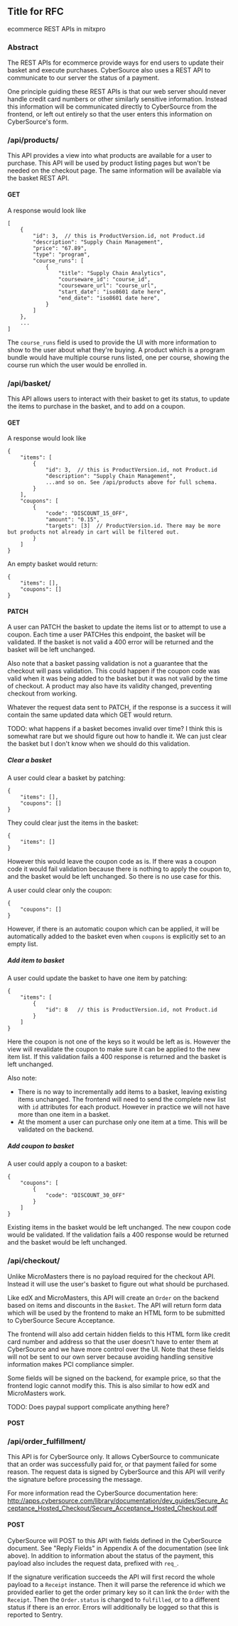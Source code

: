 ## Title for RFC
ecommerce REST APIs in mitxpro

### Abstract

The REST APIs for ecommerce provide ways for end users to update their basket and execute purchases.
CyberSource also uses a REST API to communicate to our server the status of a payment.

One principle guiding these REST APIs is that our web server should never handle credit card numbers
or other similarly sensitive information. Instead this information will be communicated
directly to CyberSource from the frontend, or left out entirely so that the user enters
this information on CyberSource's form.

### /api/products/

This API provides a view into what products are available for a user to purchase. This API
will be used by product listing pages but won't be needed on the checkout page. The same
information will be available via the basket REST API.

#### GET

A response would look like

    [
        {
            "id": 3,  // this is ProductVersion.id, not Product.id
            "description": "Supply Chain Management",
            "price": "67.89",
            "type": "program",
            "course_runs": [
                {
                    "title": "Supply Chain Analytics",
                    "courseware_id": "course_id",
                    "courseware_url": "course_url",
                    "start_date": "iso8601 date here",
                    "end_date": "iso8601 date here",
                }
            ]
        },
        ...
    ]

The `course_runs` field is used to provide the UI with more information to show
to the user about what they're buying. A product which is a program bundle would
have multiple course runs listed, one per course, showing the course run which
the user would be enrolled in.


### /api/basket/

This API allows users to interact with their basket to get its status, to update the items
to purchase in the basket, and to add on a coupon.

#### GET

A response would look like

    {
        "items": [
            {
                "id": 3,  // this is ProductVersion.id, not Product.id
                "description": "Supply Chain Management",
                ...and so on. See /api/products above for full schema.
            }
        ],
        "coupons": [
            {
                "code": "DISCOUNT_15_OFF",
                "amount": "0.15",
                "targets": [3]  // ProductVersion.id. There may be more but products not already in cart will be filtered out.
            }
        ]
    }

An empty basket would return:

    {
        "items": [],
        "coupons": []
    }

#### PATCH

A user can PATCH the basket to update the items list or to attempt to use a coupon. Each
time a user PATCHes this endpoint, the basket will be validated. If the basket is not valid
a 400 error will be returned and the basket will be left unchanged.

Also note that a basket passing validation is not a guarantee that the checkout will
pass validation. This could happen if the coupon code was valid when it was being
added to the basket but it was not valid by the time of checkout. A product may also
have its validity changed, preventing checkout from working.

Whatever the request data sent to PATCH, if the response is a success it will contain
the same updated data which GET would return.

TODO: what happens if a basket becomes invalid over time? I think this is somewhat rare
but we should figure out how to handle it. We can just clear the basket but I don't know when
we should do this validation.

##### Clear a basket

A user could clear a basket by patching:

    {
        "items": [],
        "coupons": []
    }

They could clear just the items in the basket:

    {
        "items": []
    }
    
However this would leave the coupon code as is. If there was a coupon code it would
fail validation because there is nothing to apply the coupon to, and the basket would
be left unchanged. So there is no use case for this.

A user could clear only the coupon:

    {
        "coupons": []
    }

However, if there is an automatic coupon which can be applied, it will be automatically
added to the basket even when `coupons` is explicitly set to an empty list.
    

##### Add item to basket

A user could update the basket to have one item by patching:

    {
        "items": [
            {
                "id": 8   // this is ProductVersion.id, not Product.id
            }
        ]
    }
    
Here the coupon is not one of the keys so it would be left as is. However the view
will revalidate the coupon to make sure it can be applied to the new item list. If this
validation fails a 400 response is returned and the basket is left unchanged.

Also note:
 - There is no way to incrementally add items to a basket, leaving existing
items unchanged. The frontend will need to send the complete new list with `id` attributes
for each product. However in practice we will not have more than one item in a basket.
 - At the moment a user can purchase only one item at a time. This will be validated
 on the backend.


##### Add coupon to basket

A user could apply a coupon to a basket:

    {
        "coupons": [
            {
                "code": "DISCOUNT_30_OFF"
            }
        ]
    } 

Existing items in the basket would be left unchanged. The new coupon code would be validated.
If the validation fails a 400 response would be returned and the basket would be left
unchanged.

### /api/checkout/

Unlike MicroMasters there is no payload required for the checkout API. Instead it will
use the user's basket to figure out what should be purchased.

Like edX and MicroMasters, this API will create an `Order` on the backend based on items
and discounts in the `Basket`. The API will return form data which will be used
by the frontend to make an HTML form to be submitted to CyberSource Secure Acceptance.

The frontend will also add certain hidden fields to this HTML form like credit card number
and address so that the user doesn't have to enter them at CyberSource
and we have more control over the UI. Note that these fields will not be sent to our
own server because avoiding handling sensitive information makes PCI compliance simpler.

Some fields will be signed on the backend, for example price, so that the frontend logic
cannot modify this. This is also similar to how edX and MicroMasters work.

TODO: Does paypal support complicate anything here?

#### POST

### /api/order_fulfillment/

This API is for CyberSource only. It allows CyberSource to communicate that an order was
successfully paid for, or that payment failed for some reason. The request data is
signed by CyberSource and this API will verify the signature before processing the message.

For more information read the CyberSource documentation here: http://apps.cybersource.com/library/documentation/dev_guides/Secure_Acceptance_Hosted_Checkout/Secure_Acceptance_Hosted_Checkout.pdf

#### POST

CyberSource will POST to this API with fields defined in the CyberSource document. See "Reply Fields"
in Appendix A of the documentation (see link above). In addition to information about the
status of the payment, this payload also includes the request data, prefixed with `req_`.

If the signature verification succeeds the API will first record the whole payload to a
`Receipt` instance. Then it will parse the reference id which we provided earlier
to get the order primary key so it can link the `Order` with the `Receipt`. Then
the `Order.status` is changed to `fulfilled`, or to a different status if there is an
error. Errors will additionally be logged so that this is reported to Sentry. 
